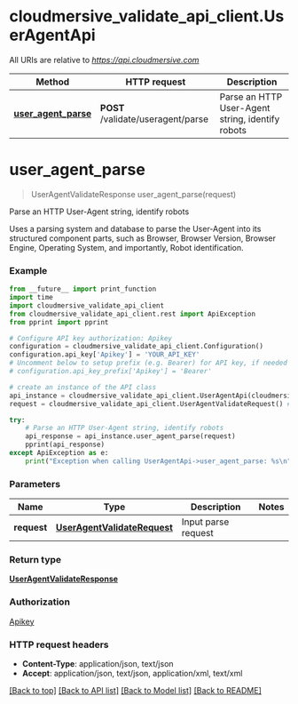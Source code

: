 # cloudmersive_validate_api_client.UserAgentApi

All URIs are relative to *https://api.cloudmersive.com*

Method | HTTP request | Description
------------- | ------------- | -------------
[**user_agent_parse**](UserAgentApi.md#user_agent_parse) | **POST** /validate/useragent/parse | Parse an HTTP User-Agent string, identify robots


# **user_agent_parse**
> UserAgentValidateResponse user_agent_parse(request)

Parse an HTTP User-Agent string, identify robots

Uses a parsing system and database to parse the User-Agent into its structured component parts, such as Browser, Browser Version, Browser Engine, Operating System, and importantly, Robot identification.

### Example
```python
from __future__ import print_function
import time
import cloudmersive_validate_api_client
from cloudmersive_validate_api_client.rest import ApiException
from pprint import pprint

# Configure API key authorization: Apikey
configuration = cloudmersive_validate_api_client.Configuration()
configuration.api_key['Apikey'] = 'YOUR_API_KEY'
# Uncomment below to setup prefix (e.g. Bearer) for API key, if needed
# configuration.api_key_prefix['Apikey'] = 'Bearer'

# create an instance of the API class
api_instance = cloudmersive_validate_api_client.UserAgentApi(cloudmersive_validate_api_client.ApiClient(configuration))
request = cloudmersive_validate_api_client.UserAgentValidateRequest() # UserAgentValidateRequest | Input parse request

try:
    # Parse an HTTP User-Agent string, identify robots
    api_response = api_instance.user_agent_parse(request)
    pprint(api_response)
except ApiException as e:
    print("Exception when calling UserAgentApi->user_agent_parse: %s\n" % e)
```

### Parameters

Name | Type | Description  | Notes
------------- | ------------- | ------------- | -------------
 **request** | [**UserAgentValidateRequest**](UserAgentValidateRequest.md)| Input parse request | 

### Return type

[**UserAgentValidateResponse**](UserAgentValidateResponse.md)

### Authorization

[Apikey](../README.md#Apikey)

### HTTP request headers

 - **Content-Type**: application/json, text/json
 - **Accept**: application/json, text/json, application/xml, text/xml

[[Back to top]](#) [[Back to API list]](../README.md#documentation-for-api-endpoints) [[Back to Model list]](../README.md#documentation-for-models) [[Back to README]](../README.md)

